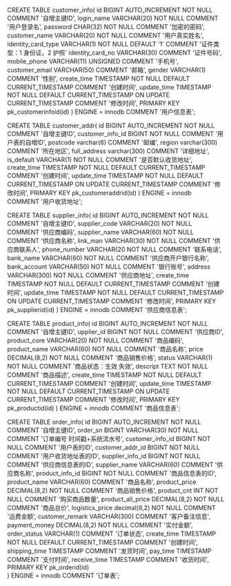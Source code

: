 


CREATE TABLE customer_info(
	id BIGINT  AUTO_INCREMENT NOT NULL COMMENT '自增主键ID',
	login_name VARCHAR(20) NOT NULL COMMENT '用户登录名',
	password CHAR(32) NOT NULL COMMENT '加密的密码',
	customer_name VARCHAR(20) NOT NULL COMMENT '用户真实姓名',
	identity_card_type VARCHAR(1) NOT NULL DEFAULT '1' COMMENT '证件类型：1 身份证，2 护照'
	identity_card_no VARCHAR(30) COMMENT '证件号码',
	mobile_phone VARCHAR(11) UNSIGNED COMMENT '手机号',
	customer_email VARCHAR(50) COMMENT '邮箱',
	gender VARCHAR(1) COMMENT '性别',
	create_time TIMESTAMP NOT NULL DEFAULT CURRENT_TIMESTAMP COMMENT '创建时间',
	update_time TIMESTAMP NOT NULL DEFAULT CURRENT_TIMESTAMP ON UPDATE CURRENT_TIMESTAMP COMMENT '修改时间',
	PRIMARY KEY pk_customerinfoid(id)
) ENGINE = innodb COMMENT '用户信息表';


		
CREATE TABLE customer_addr(
	id BIGINT  AUTO_INCREMENT NOT NULL COMMENT '自增主键ID',
	customer_info_id BIGINT NOT NULL COMMENT '用户表的自增ID',
	postcode varchar(6)  COMMENT '邮编',
	region varchar(300) COMMENT '所在地区',
	full_address varchar(300) COMMENT '详细地址',
	is_default VARCHAR(1) NOT NULL COMMENT '是否默认收货地址',
	create_time TIMESTAMP NOT NULL DEFAULT CURRENT_TIMESTAMP COMMENT '创建时间',
	update_time TIMESTAMP NOT NULL DEFAULT CURRENT_TIMESTAMP ON UPDATE CURRENT_TIMESTAMP COMMENT '修改时间',
	PRIMARY KEY pk_customeraddrid(id)
) ENGINE = innodb COMMENT '用户收货地址';


CREATE TABLE supplier_info(
	id BIGINT  AUTO_INCREMENT NOT NULL COMMENT '自增主键ID',
	supplier_code VARCHAR(20) NOT NULL COMMENT '供应商编码',
	supplier_name VARCHAR(60) NOT NULL COMMENT '供应商名称',
	link_man VARCHAR(30) NOT NULL COMMENT '供应商联系人',
	phone_number VARCHAR(20 NOT NULL COMMENT '联系电话',
	bank_name VARCHAR(60) NOT NULL COMMENT '供应商开户银行名称',
	bank_account VARCHAR(50) NOT NULL COMMENT '银行账号',
	address VARCHAR(300) NOT NULL COMMENT '供应商地址',
	create_time TIMESTAMP NOT NULL DEFAULT CURRENT_TIMESTAMP COMMENT '创建时间',
	update_time TIMESTAMP NOT NULL DEFAULT CURRENT_TIMESTAMP ON UPDATE CURRENT_TIMESTAMP COMMENT '修改时间',
	PRIMARY KEY pk_supplierid(id)
) ENGINE = innodb COMMENT '供应商信息表';


CREATE TABLE product_info(
	id BIGINT  AUTO_INCREMENT NOT NULL COMMENT '自增主键ID',
	upplier_id BIGINT NOT NULL COMMENT '供应商ID',
	product_core VARCHAR(20) NOT NULL COMMENT '商品编码',
	product_name VARCHAR(60) NOT NULL COMMENT '商品名称',
	price DECIMAL(8,2) NOT NULL COMMENT '商品销售价格',
	status VARCHAR(1) NOT NULL  COMMENT '商品状态：生效 失效',
	descript TEXT NOT NULL COMMENT '商品描述',
	create_time TIMESTAMP NOT NULL DEFAULT CURRENT_TIMESTAMP COMMENT '创建时间',
	update_time TIMESTAMP NOT NULL DEFAULT CURRENT_TIMESTAMP ON UPDATE CURRENT_TIMESTAMP COMMENT '修改时间',
	PRIMARY KEY pk_productid(id)
) ENGINE = innodb COMMENT '商品信息表';


CREATE TABLE order_info(
	id BIGINT  AUTO_INCREMENT NOT NULL COMMENT '自增主键ID',
	order_sn BIGINT VARCHAR(30) NOT NULL COMMENT '订单编号 时间戳+系统流水号',
	customer_info_id BIGINT NOT NULL COMMENT '用户表的ID',
	customer_addr_id BIGINT NOT NULL COMMENT '用户收货地址表的ID',
	supplier_info_id BIGINT NOT NULL COMMENT '供应商信息表的ID',
	supplier_name VARCHAR(60) COMMENT '供应商名称',
	product_info_id BIGINT NOT NULL COMMENT '商品信息表的ID',
	product_name VARCHAR(60)  COMMENT '商品名称',
	product_price DECIMAL(8,2) NOT NULL COMMENT '商品销售价格',
	product_cnt INT NOT NULL  COMMENT '购买商品数量',
	product_all_price DECIMAL(8,2) NOT NULL COMMENT '商品总价',
	logistics_price decimal(8,2) NOT NULL COMMENT '运费金额',
	customer_remark VARCHAR(300) COMMENT '客户备注信息',
	payment_money DECIMAL(8,2) NOT NULL  COMMENT '实付金额',
	order_status VARCHAR(1) COMMENT '订单状态',
	create_time TIMESTAMP NOT NULL DEFAULT CURRENT_TIMESTAMP COMMENT '创建时间',
	shipping_time TIMESTAMP COMMENT '发货时间',
	pay_time TIMESTAMP COMMENT '支付时间',
	receive_time TIMESTAMP COMMENT '收货时间',	
	PRIMARY KEY pk_orderid(id)	
) ENGINE = innodb COMMENT '订单表';

  
  
 
